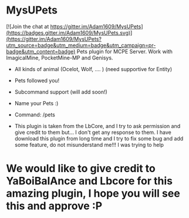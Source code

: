 # MysUPets

[![Join the chat at https://gitter.im/Adam1609/MysUPets](https://badges.gitter.im/Adam1609/MysUPets.svg)](https://gitter.im/Adam1609/MysUPets?utm_source=badge&utm_medium=badge&utm_campaign=pr-badge&utm_content=badge)
Pets plugin for MCPE Server. Work with ImagicalMine, PocketMine-MP and Genisys.

- All kinds of animal (Ocelot, Wolf, .... ) (need supportive for Entity)

- Pets followed you!

- Subcommand support (will add soon!)

- Name your Pets :)
 
- Command: /pets

- This plugin is taken from the LbCore, and I try to ask permission and give credit to them but... I don't get any response to them. I have download this plugin from long time and I try to fix some bug and add some feature, do not misunderstand me!!! I was trying to help 
# We would like to give credit to YaBoiBalAnce and Lbcore for this amazing plugin, I hope you will see this and approve :P

